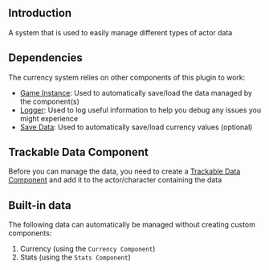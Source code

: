 ## Introduction
A system that is used to easily manage different types of actor data

## Dependencies
The currency system relies on other components of this plugin to work:
<ul>
    <li><a href="../gameinstance">Game Instance</a>: Used to automatically save/load the data managed by the component(s)</li>
    <li><a href="../logger">Logger</a>: Used to log useful information to help you debug any issues you might experience</li>
    <li><a href="../savedata">Save Data</a>: Used to automatically save/load currency values (optional)</li>
</ul>

## Trackable Data Component
Before you can manage the data, you need to create a <a href="../trackabledatacomponent">Trackable Data Component</a> and add it to the actor/character containing the data

## Built-in data
The following data can automatically be managed without creating custom components:
<ol>
    <li>Currency (using the <code>Currency Component</code>)</li>
    <li>Stats (using the <code>Stats Component</code>)</li>
</ol>